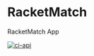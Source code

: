 # RacketMatch
RacketMatch App

[![ci-api](https://github.com/Berthelmaster/RacketMatch/actions/workflows/ci-api.yml/badge.svg?branch=main)](https://github.com/Berthelmaster/RacketMatch/actions/workflows/ci-api.yml)
